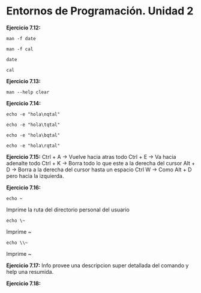 # Entornos de Programación. Unidad 2

**Ejercicio 7.12:**
```
man -f date
```
```
man -f cal
```
```
date
```
```
cal
```

**Ejercicio 7.13:**
```
man --help clear
```

**Ejercicio 7.14:**
```
echo -e "hola\nqtal"
```
```
echo -e "hola\tqtal"
```
```
echo -e "hola\bqtal"
```
```
echo -e "hola\rqtal"
```

**Ejercicio 7.15:**
Ctrl + A -> Vuelve hacia atras todo
Ctrl + E -> Va hacia adenalte todo
Ctrl + K -> Borra todo lo que este a la derecha del cursor
Alt + D -> Borra a la derecha del cursor hasta un espacio
Ctrl W -> Como Alt + D pero hacia la izquierda.

**Ejercicio 7.16:**
```
echo ~
```
Imprime la ruta del directorio personal del usuario

```
echo \~
```
Imprime ~

```
echo \\~
```
Imprime \~

**Ejercicio 7.17:**
Info provee una descripcion super detallada del comando y help una resumida.

**Ejercicio 7.18:**

